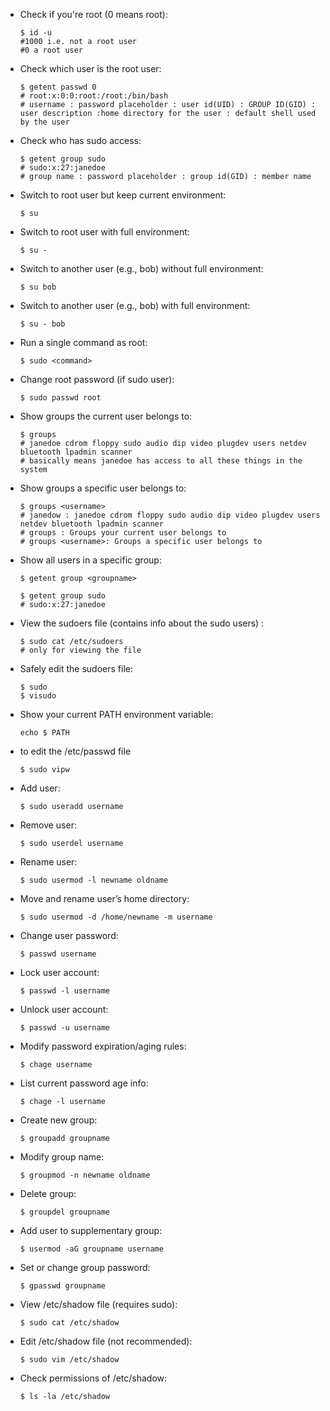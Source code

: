 <ul>
<li>Check if you're root (0 means root):
	
	$ id -u
	#1000 i.e. not a root user
	#0 a root user

<li>Check which user is the root user: 
	
	$ getent passwd 0
	# root:x:0:0:root:/root:/bin/bash
	# username : password placeholder : user id(UID) : GROUP ID(GID) : user description :home directory for the user : default shell used by the user

<li>Check who has sudo access: 

	$ getent group sudo
	# sudo:x:27:janedoe
	# group name : password placeholder : group id(GID) : member name


<li>Switch to root user but keep current environment: 

	$ su

<li>Switch to root user with full environment: 
	
	$ su -

<li>Switch to another user (e.g., bob) without full environment: 

	$ su bob

<li>Switch to another user (e.g., bob) with full environment: 

	$ su - bob

<li>Run a single command as root: 

	$ sudo <command>

<li>Change root password (if sudo user): 

	$ sudo passwd root

<li>Show groups the current user belongs to: 	
	
	$ groups
	# janedoe cdrom floppy sudo audio dip video plugdev users netdev bluetooth lpadmin scanner
	# basically means janedoe has access to all these things in the system

<li>Show groups a specific user belongs to: 

	$ groups <username>
	# janedow : janedoe cdrom floppy sudo audio dip video plugdev users netdev bluetooth lpadmin scanner
	# groups : Groups your current user belongs to
	# groups <username>: Groups a specific user belongs to


<li>Show all users in a specific group: 

	$ getent group <groupname>
	
	$ getent group sudo
	# sudo:x:27:janedoe


<li>View the sudoers file (contains info about the sudo users) : 

	$ sudo cat /etc/sudoers
	# only for viewing the file

<li>Safely edit the sudoers file: 

	$ sudo 
	$ visudo

<li>Show your current PATH environment variable: 

	echo $ PATH

<li> to edit the /etc/passwd file 
	
	$ sudo vipw

<li> Add user:

	$ sudo useradd username

<li> Remove user:

	$ sudo userdel username

<li> Rename user:

	$ sudo usermod -l newname oldname

<li> Move and rename user’s home directory:

	$ sudo usermod -d /home/newname -m username

<li> Change user password:

	$ passwd username

<li> Lock user account:

	$ passwd -l username

<li> Unlock user account:

	$ passwd -u username

<li> Modify password expiration/aging rules:

	$ chage username

<li> List current password age info:

	$ chage -l username

<li> Create new group:

	$ groupadd groupname

<li> Modify group name:

	$ groupmod -n newname oldname

<li> Delete group:

	$ groupdel groupname

<li> Add user to supplementary group:

	$ usermod -aG groupname username

<li> Set or change group password:

	$ gpasswd groupname

<li> View /etc/shadow file (requires sudo):

	$ sudo cat /etc/shadow

<li> Edit /etc/shadow file (not recommended):

	$ sudo vim /etc/shadow

<li> Check permissions of /etc/shadow:

	$ ls -la /etc/shadow

</ul>
